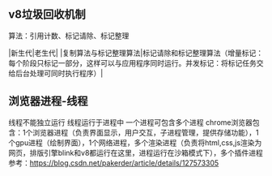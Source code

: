 ## v8垃圾回收机制

算法：引用计数、标记请除、标记整理

|新生代|老生代|
|复制算法与标记整理算法|标记请除和标记整理算法（增量标记：每个阶段只标记一部分，这样可以与应用程序同时运行。并发标记：将标记任务交给后台处理可同时执行程序）|

## 浏览器进程-线程
线程不能独立运行
线程运行于进程中
一个进程可包含多个进程
chrome浏览器包含：1个浏览器进程（负责界面显示，用户交互，子进程管理，提供存储功能），1个gpu进程（绘制界面），1个网络进程，多个渲染进程（负责将html,css,js渲染为网页，排版引擎blink和v8都运行在这里，进程运行在沙箱模式下），多个插件进程
参考：https://blog.csdn.net/pakerder/article/details/127573305